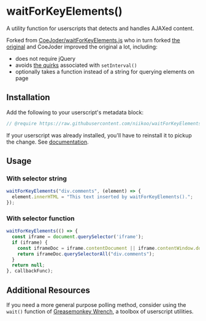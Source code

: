 # waitForKeyElements()
A utility function for userscripts that detects and handles AJAXed content. 

Forked from [CoeJoder/waitForKeyElements.js](https://github.com/CoeJoder/waitForKeyElements.js) who in turn forked [the original](https://gist.github.com/BrockA/2625891) and CoeJoder improved the original a lot, including:
- does not require jQuery
- avoids [the quirks](https://www.thecodeship.com/web-development/alternative-to-javascript-evil-setinterval/) associated with `setInterval()`
- optionally takes a function instead of a string for querying elements on page

## Installation
Add the following to your userscript's metadata block:
```javascript
// @require https://raw.githubusercontent.com/niikoo/waitForKeyElements.js/master/waitForKeyElements.js
```
If your userscript was already installed, you'll have to reinstall it to pickup the change. See [documentation](https://sourceforge.net/p/greasemonkey/wiki/Metadata_Block/#require).

## Usage
### With selector string
```javascript
waitForKeyElements("div.comments", (element) => {
  element.innerHTML = "This text inserted by waitForKeyElements().";
});
```
### With selector function
```javascript
waitForKeyElements(() => {
  const iframe = document.querySelector('iframe');
  if (iframe) {
    const iframeDoc = iframe.contentDocument || iframe.contentWindow.document;
    return iframeDoc.querySelectorAll("div.comments");
  }
  return null;
}, callbackFunc);
```

## Additional Resources
If you need a more general purpose polling method, consider using the `wait()` function of [Greasemonkey Wrench](https://github.com/CoeJoder/GM_wrench), a toolbox of userscript utilities.
